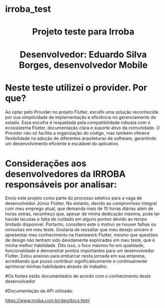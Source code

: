 # irroba_test

### <h1 align="center"> Projeto teste para Irroba </h1>
### <h1 align="center"> Desenvolvedor: Eduardo Silva Borges, desenvolvedor Mobile </h1>

# Neste teste utilizei o provider. Por que?

Ao optar pelo Provider no projeto Flutter, escolhi uma solução reconhecida por sua simplicidade de implementação e eficiência no gerenciamento de estado. Essa escolha é respaldada pela compatibilidade robusta com o ecossistema Flutter, documentação clara e suporte ativo da comunidade. O Provider não só facilita a organização do código, mas também oferece flexibilidade na adoção de diferentes arquiteturas de software, garantindo um desenvolvimento eficiente e escalável do aplicativo.

# Considerações aos desenvolvedores da IRROBA responsáveis por analisar:

Envio este projeto como parte do processo seletivo para a vaga de desenvolvedor Júnior Flutter. No entanto, devido ao compromisso integral com meu emprego atual, que demanda mais de 10 horas diárias além de horas extras, reconheço que, apesar de minha dedicação máxima, pode ter havido lacunas e falta de cuidado em alguns pontos devido ao tempo limitado disponível. Portanto, considero este o motivo se houver falhas ou omissões em meu teste. Gostaria de ressaltar que meu desejo sincero é apresentar meu conhecimento na framework Flutter, mesmo que questões de design não tenham sido devidamente exploradas em meu teste, que é minha melhor habilidade. Dito isso, o foco máximo foi em qualidade, funcionalidade e demonstrar pontos importantes para um desenvolvedor Flutter. Estou ansioso para embarcar nesta jornada em sua empresa, acreditando que posso contribuir significativamente e continuamente aprimorar minhas habilidades através do trabalho.

#Os fontes estão documentados de acordo com o conhecimento deste desenvolvedor

#Documentação da API utilizada:

https://www.irroba.com.br/dev/docs.html

